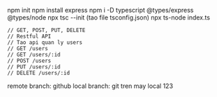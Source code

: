 npm init
npm install express
npm i -D typescript @types/express @types/node
npx tsc --init (tao file tsconfig.json)
npx ts-node index.ts

```
// GET, POST, PUT, DELETE
// Restful API
// Tao api quan ly users
// GET /users
// GET /users/:id
// POST /users
// PUT /users/:id
// DELETE /users/:id
```

remote branch: github
local branch: git tren may local 123